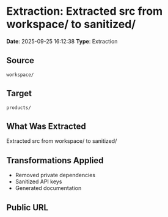 # Extraction: Extracted src from workspace/ to sanitized/

**Date**: 2025-09-25 16:12:38
**Type**: Extraction

## Source
`workspace/`

## Target
`products/`

## What Was Extracted
Extracted src from workspace/ to sanitized/

## Transformations Applied
- Removed private dependencies
- Sanitized API keys
- Generated documentation

## Public URL

